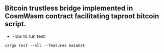 ## Bitcoin trustless bridge implemented in CosmWasm contract facilitating taproot bitcoin script.

- How to run test:

```
cargo test --all --features mainnet
```
